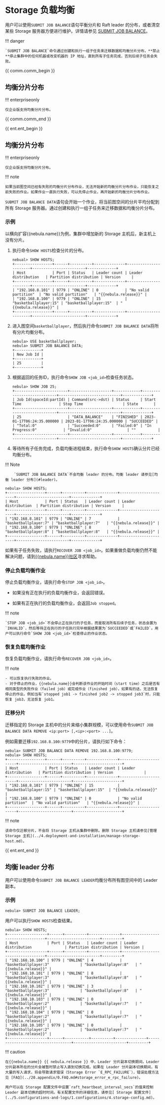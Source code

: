 # Storage 负载均衡

用户可以使用`SUBMIT JOB BALANCE`语句平衡分片和 Raft leader 的分布，或者清空某些 Storage 服务器方便进行维护。详情请参见 [SUBMIT JOB BALANCE](../synchronization-and-migration/2.balance-syntax.md)。

!!! danger

    `SUBMIT JOB BALANCE`命令通过创建和执行一组子任务来迁移数据和均衡分片分布，**禁止**停止集群中的任何机器或改变机器的 IP 地址，直到所有子任务完成，否则后续子任务会失败。

{{ comm.comm_begin }}
## 均衡分片分布

!!! enterpriseonly

    仅企业版支持均衡分片分布。
{{ comm.comm_end }}

{{ ent.ent_begin }}
## 均衡分片分布

!!! enterpriseonly

    仅企业版支持均衡分片分布。

!!! note

    如果当前图空间已经有失败的均衡分片分布作业，无法开始新的均衡分片分布作业，只能恢复之前失败的作业。如果作业一直执行失败，可以先停止作业，再开始新的均衡分片分布作业。

`SUBMIT JOB BALANCE DATA`语句会开始一个作业，将当前图空间的分片平均分配到所有 Storage 服务器。通过创建和执行一组子任务来迁移数据和均衡分片分布。

### 示例

以横向扩容{{nebula.name}}为例，集群中增加新的 Storage 主机后，新主机上没有分片。

1. 执行命令`SHOW HOSTS`检查分片的分布。

    ```ngql
    nebual> SHOW HOSTS;
    +-----------------+------+----------+--------------+-----------------------+------------------------+-------------+
    | Host            | Port | Status   | Leader count | Leader distribution   | Partition distribution | Version     |
    +-----------------+------+----------+--------------+-----------------------+------------------------+-------------+
    | "192.168.8.101" | 9779 | "ONLINE" | 0            | "No valid partition"  | "No valid partition"   | "{{nebula.release}}" |
    | "192.168.8.100" | 9779 | "ONLINE" | 15           | "basketballplayer:15" | "basketballplayer:15"  | "{{nebula.release}}" |
    +-----------------+------+----------+--------------+-----------------------+------------------------+-------------+
    ```

2. 进入图空间`basketballplayer`，然后执行命令`SUBMIT JOB BALANCE DATA`将所有分片均衡分布。

    ```ngql
    nebula> USE basketballplayer;
    nebula> SUBMIT JOB BALANCE DATA;
    +------------+
    | New Job Id |
    +------------+
    | 25         |
    +------------+
    ```

3. 根据返回的任务ID，执行命令`SHOW JOB <job_id>`检查任务状态。

    ```ngql
    nebula> SHOW JOB 25;
    +------------------------+-------------------+------------+----------------------------+----------------------------+-------------+
    | Job Id(spaceId:partId) | Command(src->dst) | Status     | Start Time                 | Stop Time                  | State       |
    +------------------------+-------------------+------------+----------------------------+----------------------------+-------------+
    | 25                     | "DATA_BALANCE"    | "FINISHED" | 2023-01-17T06:24:35.000000 | 2023-01-17T06:24:35.000000 | "SUCCEEDED" |
    | "Total:0"              | "Succeeded:0"     | "Failed:0" | "In Progress:0"            | "Invalid:0"                | ""          |
    +------------------------+-------------------+------------+----------------------------+----------------------------+-------------+
    ```

4. 等待所有子任务完成，负载均衡进程结束，执行命令`SHOW HOSTS`确认分片已经均衡分布。

  !!! Note

        `SUBMIT JOB BALANCE DATA`不会均衡 leader 的分布。均衡 leader 请参见[均衡 leader 分布](#leader)。

  ```ngql
  nebula> SHOW HOSTS;
  +-----------------+------+----------+--------------+----------------------+------------------------+-------------+
  | Host            | Port | Status   | Leader count | Leader distribution  | Partition distribution | Version     |
  +-----------------+------+----------+--------------+----------------------+------------------------+-------------+
  | "192.168.8.101" | 9779 | "ONLINE" | 7            | "basketballplayer:7" | "basketballplayer:7"   | "{{nebula.release}}" |
  | "192.168.8.100" | 9779 | "ONLINE" | 8            | "basketballplayer:8" | "basketballplayer:8"   | "{{nebula.release}}" |
  +-----------------+------+----------+--------------+----------------------+------------------------+-------------+
  ```

如果有子任务失败，请执行`RECOVER JOB <job_id>`。如果重做负载均衡仍然不能解决问题，请到[{{nebula.name}}社区](https://discuss.nebula-graph.com.cn/)寻求帮助。

### 停止负载均衡作业

停止负载均衡作业，请执行命令`STOP JOB <job_id>`。

- 如果没有正在执行的负载均衡作业，会返回错误。

- 如果有正在执行的负载均衡作业，会返回`Job stopped`。

!!! note

    `STOP JOB <job_id>`不会停止正在执行的子任务，而是取消所有后续子任务，状态会置为`INVALID`，然后等待正在执行的子任执行完毕根据结果置为`SUCCEEDED`或`FAILED`。用户可以执行命令`SHOW JOB <job_id>`检查停止的作业状态。

### 恢复负载均衡作业

恢复负载均衡作业，请执行命令`RECOVER JOB <job_id>`。

!!! note
  
    - 可以恢复执行失败的作业。
    - 对于停止的作业，{{nebula.name}}会判断该作业的开始时间（start time）之后是否有相同类型的失败作业（failed job）或完成作业（finished job），如果有的话，无法恢复停止的作业。例如当有`stopped job1 -> finished job2 -> stopped job3`时，只能恢复 job3，无法恢复 job1。

### 迁移分片

迁移指定的 Storage 主机中的分片来缩小集群规模，可以使用命令`SUBMIT JOB BALANCE DATA REMOVE <ip:port> [,<ip>:<port> ...]`。

例如需要迁移`192.168.8.100:9779`中的分片，请执行如下命令：

```ngql
nebula> SUBMIT JOB BALANCE DATA REMOVE 192.168.8.100:9779;
nebula> SHOW HOSTS;
+-----------------+------+----------+--------------+-----------------------+------------------------+----------------------+
| Host            | Port | Status   | Leader count | Leader distribution   | Partition distribution | Version              |
+-----------------+------+----------+--------------+-----------------------+------------------------+----------------------+
| "192.168.8.101" | 9779 | "ONLINE" | 15           | "basketballplayer:15" | "basketballplayer:15"  | "{{nebula.release}}" |
| "192.168.8.100" | 9779 | "ONLINE" | 0            | "No valid partition"  | "No valid partition"   | "{{nebula.release}}" |
+-----------------+------+----------+--------------+-----------------------+------------------------+----------------------+
```

!!! note

    该命令仅迁移分片，不会将 Storage 主机从集群中删除。删除 Storage 主机请参见[管理 Storage 主机](../4.deployment-and-installation/manage-storage-host.md)。

{{ ent.ent_end }}

<!-- 下面是注释内容
!!! danger

    `SUBMIT JOB BALANCE`命令通过创建和执行一组子任务来迁移数据和均衡分片分布，不要停止集群中的任何机器或改变机器的 IP 地址，直到所有子任务完成，否则后续子任务会失败。

## 均衡分片分布

### 示例

以横向扩容{{nebula.name}}为例，Zone 中增加新的 Storage 服务器后，新服务器上没有分片。

1. 将新增的 3 台 Storage 服务器加入集群，分别加入图空间`basketballplayer`所属的 Zone。关于 Zone 的介绍请参见[管理逻辑机架（Zone）](../4.deployment-and-installation/5.zone.md)。

  ```ngql
  nebual> ADD HOSTS 192.168.10.103:9779 INTO ZONE "zone1";
  nebual> ADD HOSTS 192.168.10.104:9779 INTO ZONE "zone2";
  nebual> ADD HOSTS 192.168.10.105:9779 INTO ZONE "zone3";
  ```

2. 执行命令 [`SHOW HOSTS`](../3.ngql-guide/7.general-query-statements/6.show/6.show-hosts.md) 检查分片的分布。

  ```ngql
  nebual> SHOW HOSTS;
  +------------------+------+----------+--------------+-----------------------------------+------------------------+---------+
  | Host             | Port | Status   | Leader count | Leader distribution               | Partition distribution | Version |
  +------------------+------+----------+--------------+-----------------------------------+------------------------+---------+
  | "192.168.10.100" | 9779 | "ONLINE" | 4            | "basketballplayer:4"              | "basketballplayer:15"  | "{{nebula.release}}" |
  | "192.168.10.101" | 9779 | "ONLINE" | 8            | "basketballplayer:8"              | "basketballplayer:15"  | "{{nebula.release}}" |
  | "192.168.10.102" | 9779 | "ONLINE" | 3            | "basketballplayer:3"              | "basketballplayer:15"  | "{{nebula.release}}" |
  | "192.168.10.103" | 9779 | "ONLINE" | 0            | "No valid partition"              | "No valid partition"   | "{{nebula.release}}" |
  | "192.168.10.104" | 9779 | "ONLINE" | 0            | "No valid partition"              | "No valid partition"   | "{{nebula.release}}" |
  | "192.168.10.105" | 9779 | "ONLINE" | 0            | "No valid partition"              | "No valid partition"   | "{{nebula.release}}" |
  +------------------+------+----------+--------------+-----------------------------------+------------------------+---------+
  ```

1. 执行命令`BALANCE IN ZONE`将当前图空间内每个 Zone 内部的分片均衡分布。

  ```ngql
  nebula> USE basketballplayer;
  nebula> BALANCE IN ZONE;
  +------------+
  | New Job Id |
  +------------+
  | 30         |
  +------------+
  ```

4. 根据返回的作业 ID，执行命令`SHOW JOB <job_id>`检查作业状态。

  ```ngql
  nebula> SHOW JOB 30;
  +-------------------------+--------------------------------------------+-------------+---------------------------------+---------------------------------+-------------+
  | Job Id(spaceId:partId)  | Command(src->dst)                          | Status      | Start Time                      | Stop Time                       | Error Code  |
  +-------------------------+--------------------------------------------+-------------+---------------------------------+---------------------------------+-------------+
  | 30                      | "DATA_BALANCE"                             | "FINISHED"  | "2022-01-12T02:27:00.000000000" | "2022-01-12T02:30:31.000000000" | "SUCCEEDED" |
  | "30, 23:1"              | "192.168.10.100:9779->192.168.10.103:9779" | "SUCCEEDED" | 2022-01-12T02:27:00.000000      | 2022-01-12T02:27:30.000000      | "SUCCEEDED" |
  | "30, 23:2"              | "192.168.10.100:9779->192.168.10.103:9779" | "SUCCEEDED" | 2022-01-12T02:27:00.000000      | 2022-01-12T02:27:01.000000      | "SUCCEEDED" |
  ......
  | "Total:21"              | "Succeeded:21"                             | "Failed:0"  | "In Progress:0"                 | "Invalid:0"                     | ""          |
  +-------------------------+--------------------------------------------+-------------+---------------------------------+---------------------------------+-------------+
  ```

5. 等待所有子任务完成，负载均衡进程结束，执行命令`SHOW HOSTS`确认分片已经均衡分布。

  !!! Note

        `BALANCE IN ZONE`不会均衡 leader 的分布。均衡 leader 请参见[均衡 leader 分布](#leader)。

  ```ngql
  nebula> SHOW HOSTS;
  +------------------+------+----------+--------------+-----------------------------------+------------------------+---------+
  | Host             | Port | Status   | Leader count | Leader distribution               | Partition distribution | Version |
  +------------------+------+----------+--------------+-----------------------------------+------------------------+---------+
  | "192.168.10.100" | 9779 | "ONLINE" | 4            | "basketballplayer:4"              | "basketballplayer:8"   | "{{nebula.release}}" |
  | "192.168.10.101" | 9779 | "ONLINE" | 8            | "basketballplayer:8"              | "basketballplayer:8"   | "{{nebula.release}}" |
  | "192.168.10.102" | 9779 | "ONLINE" | 3            | "basketballplayer:3"              | "basketballplayer:8"   | "{{nebula.release}}" |
  | "192.168.10.103" | 9779 | "ONLINE" | 0            | "No valid partition"              | "basketballplayer:7"   | "{{nebula.release}}" |
  | "192.168.10.104" | 9779 | "ONLINE" | 0            | "No valid partition"              | "basketballplayer:7"   | "{{nebula.release}}" |
  | "192.168.10.105" | 9779 | "ONLINE" | 0            | "No valid partition"              | "basketballplayer:7"   | "{{nebula.release}}" |
  +------------------+------+-----------+----------+--------------+-----------------------------------+------------------------+---------+
  ```

如果有子任务失败，请重启作业，详情参见[作业管理](../3.ngql-guide/4.job-statements.md)。如果重做负载均衡仍然不能解决问题，请到 [{{nebula.name}}社区](https://discuss.nebula-graph.com.cn/)寻求帮助。

## 停止负载均衡作业

停止负载均衡作业，请执行命令`STOP JOB <job_id>`。

- 如果没有正在执行的负载均衡作业，会返回错误。

- 如果有正在执行的负载均衡作业，会返回`Job stopped`。

!!! note

    - `STOP JOB <job_id>`不会停止正在执行的子任务，而是取消所有后续子任务，状态会置为`INVALID`，然后等待正在执行的子任执行完毕根据结果置为`SUCCEEDED`或`FAILED`。用户可以执行命令`SHOW JOB <job_id>`检查停止的作业状态。
    - 宕机重启后，作业状态变为`QUEUE`，子任务如果之前是`INVALID`或`FAILED`，状态会置为`IN_PROGRESS`，如果是`IN_PROGRESS`或`SUCCEEDED`则保持不变。

一旦所有子任务都完成或停止，用户可以再次执行命令`RECOVER JOB <job_id>`重启作业，子任务按原有的状态继续执行。

## 移除 Storage 服务器

移除指定的 Storage 服务器来缩小集群规模，可以使用命令`BALANCE IN ZONE REMOVE <ip>:<port> [,<ip>:<port> ...]`将指定 Storage 服务器清空，然后使用命令`DROP HOSTS <ip>:<port> [,<ip>:<port> ...]`将指定 Storage 服务器移除。

### 示例

如果需要移除以下两台 Storage 服务器。

|IP 地址|端口|
|:---|:---|
|192.168.10.104|9779|
|192.168.10.105|9779|

1. 执行如下命令清空指定 Storage 服务器：

  ```ngql
  nebula> BALANCE IN ZONE REMOVE 192.168.10.104:9779,192.168.10.105:9779;
  ```

2. 等待作业完成后，执行如下命令移除指定 Storage 服务：

  ```ngql
  nebula> DROP HOSTS 192.168.10.104:9779,192.168.10.105:9779;
  ```
-->
## 均衡 leader 分布

用户可以使用命令`SUBMIT JOB BALANCE LEADER`均衡分布所有图空间中的 Leader 副本。

### 示例

```ngql
nebula> SUBMIT JOB BALANCE LEADER;
```

用户可以执行`SHOW HOSTS`检查结果。

```ngql
nebula> SHOW HOSTS;
+------------------+------+----------+--------------+-----------------------------------+------------------------+---------+
| Host             | Port | Status   | Leader count | Leader distribution               | Partition distribution | Version |
+------------------+------+----------+--------------+-----------------------------------+------------------------+---------+
| "192.168.10.100" | 9779 | "ONLINE" | 4            | "basketballplayer:3"              | "basketballplayer:8"   | "{{nebula.release}}" |
| "192.168.10.101" | 9779 | "ONLINE" | 8            | "basketballplayer:3"              | "basketballplayer:8"   | "{{nebula.release}}" |
| "192.168.10.102" | 9779 | "ONLINE" | 3            | "basketballplayer:3"              | "basketballplayer:8"   | "{{nebula.release}}" |
| "192.168.10.103" | 9779 | "ONLINE" | 0            | "basketballplayer:2"              | "basketballplayer:7"   | "{{nebula.release}}" |
| "192.168.10.104" | 9779 | "ONLINE" | 0            | "basketballplayer:2"              | "basketballplayer:7"   | "{{nebula.release}}" |
| "192.168.10.105" | 9779 | "ONLINE" | 0            | "basketballplayer:2"              | "basketballplayer:7"   | "{{nebula.release}}" |
+------------------+------+-----------+----------+--------------+-----------------------------------+------------------------+---------+
```

!!! caution

    在{{nebula.name}} {{ nebula.release }} 中，Leader 分片副本切换期间，Leader 分片副本所在的分片会被暂时禁止写入直到切换完成。如果在 Leader 分片副本切换期间，有大量的写入请求，将会导致请求错误（Storage Error `E_RPC_FAILURE`），错误处理方法见 [FAQ](../20.appendix/0.FAQ.md#storage_error_e_rpc_failure)。
    
    用户可以在 Storage 配置文件中设置`raft_heartbeat_interval_secs`的值来控制 Leader 副本切换的超时时间。有关配置文件的详细信息，请参见[ Storage 配置文件](../5.configurations-and-logs/1.configurations/4.storage-config.md)。

